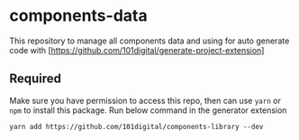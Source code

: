 # components-data

This repository to manage all components data and using for auto generate code with [https://github.com/101digital/generate-project-extension]

## Required

Make sure you have permission to access this repo, then can use `yarn` or `npm` to install this package.
Run below command in the generator extension

```
yarn add https://github.com/101digital/components-library --dev
```

